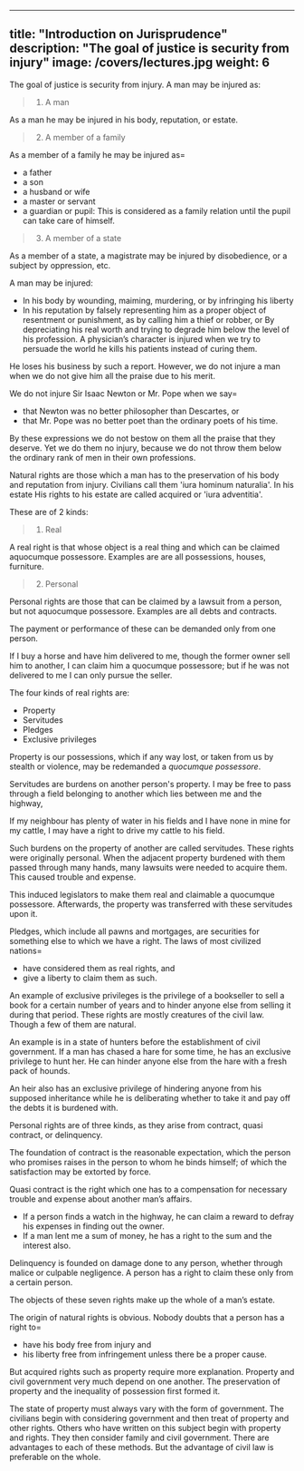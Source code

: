 
---

title: "Introduction on Jurisprudence"
description: "The goal of justice is security from injury"
image: /covers/lectures.jpg
weight: 6
---


The goal of justice is security from injury. A man may be injured as:

> 1. A man

As a man he may be injured in his body, reputation, or estate.

> 2. A member of a family

As a member of a family he may be injured as= 
- a father
- a son
- a husband or wife
- a master or servant
- a guardian or pupil: This is considered as a family relation until the pupil can take care of himself.

> 3. A member of a state

As a member of a state, a magistrate may be injured by disobedience, or a subject by oppression, etc.

A man may be injured:
- In his body by wounding, maiming, murdering, or by infringing his liberty
- In his reputation by falsely representing him as a proper object of resentment or punishment, as by calling him a thief or robber, or
By depreciating his real worth and trying to degrade him below the level of his profession.
A physician’s character is injured when we try to persuade the world he kills his patients instead of curing them.

He loses his business by such a report. However, we do not injure a man when we do not give him all the praise due to his merit.

We do not injure Sir Isaac Newton or Mr. Pope when we say= 
- that Newton was no better philosopher than Descartes, or
- that Mr. Pope was no better poet than the ordinary poets of his time.

By these expressions we do not bestow on them all the praise that they deserve. Yet we do them no injury, because we do not throw them below the ordinary rank of men in their own professions.

Natural rights are those which a man has to the preservation of his body and reputation from injury. Civilians call them 'iura hominum naturalia'.
In his estate
His rights to his estate are called acquired or 'iura adventitia'.

These are of 2 kinds:

> 1. Real

A real right is that whose object is a real thing and which can be claimed aquocumque possessore. Examples are are all possessions, houses, furniture.

> 2. Personal

Personal rights are those that can be claimed by a lawsuit from a person, but not aquocumque possessore. Examples are all debts and contracts.

The payment or performance of these can be demanded only from one person.

If I buy a horse and have him delivered to me, though the former owner sell him to another, I can claim him a quocumque possessore; but if he was not delivered to me I can only pursue the seller.

The four kinds of real rights are: 
- Property
- Servitudes
- Pledges
- Exclusive privileges

Property is our possessions, which if any way lost, or taken from us by stealth or violence, may be redemanded a *quocumque possessore*.

Servitudes are burdens on another person's property. I may be free to pass through a field belonging to another which lies between me and the highway,

If my neighbour has plenty of water in his fields and I have none in mine for my cattle, I may have a right to drive my cattle to his field.

Such burdens on the property of another are called servitudes.
These rights were originally personal.
When the adjacent property burdened with them passed through many hands, many lawsuits were needed to acquire them.
This caused trouble and expense.

This induced legislators to make them real and claimable a quocumque possessore.
Afterwards, the property was transferred with these servitudes upon it.
 
Pledges, which include all pawns and mortgages, are securities for something else to which we have a right. The laws of most civilized nations= 
- have considered them as real rights, and
- give a liberty to claim them as such.
 
An example of exclusive privileges is the privilege of a bookseller to sell a book for a certain number of years and to hinder anyone else from selling it during that period.
These rights are mostly creatures of the civil law.
Though a few of them are natural.

An example is in a state of hunters before the establishment of civil government.
If a man has chased a hare for some time, he has an exclusive privilege to hunt her.
He can hinder anyone else from the hare with a fresh pack of hounds.
 
An heir also has an exclusive privilege of hindering anyone from his supposed inheritance while he is deliberating whether to take it and pay off the debts it is burdened with.
 
Personal rights are of three kinds, as they arise from contract, quasi contract, or delinquency.
 
The foundation of contract is the reasonable expectation, which the person who promises raises in the person to whom he binds himself; of which the satisfaction may be extorted by force.

Quasi contract is the right which one has to a compensation for necessary trouble and expense about another man’s affairs.
- If a person finds a watch in the highway, he can claim a reward to defray his expenses in finding out the owner.
- If a man lent me a sum of money, he has a right to the sum and the interest also.
 
Delinquency is founded on damage done to any person, whether through malice or culpable negligence. A person has a right to claim these only from a certain person.
 
The objects of these seven rights make up the whole of a man’s estate.
 
The origin of natural rights is obvious. Nobody doubts that a person has a right to= 
- have his body free from injury and
- his liberty free from infringement unless there be a proper cause.

But acquired rights such as property require more explanation. Property and civil government very much depend on one another.  The preservation of property and the inequality of possession first formed it.

The state of property must always vary with the form of government.
The civilians begin with considering government and then treat of property and other rights.
Others who have written on this subject begin with property and rights.
They then consider family and civil government.
There are advantages to each of these methods.
But the advantage of civil law is preferable on the whole.
